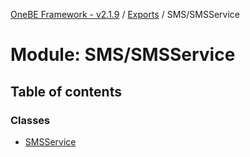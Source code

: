 [OneBE Framework - v2.1.9](../README.md) / [Exports](../modules.md) / SMS/SMSService

# Module: SMS/SMSService

## Table of contents

### Classes

- [SMSService](../classes/SMS_SMSService.SMSService.md)

